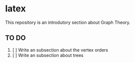 # latex
This repository is an introdutory section about Graph Theory.


## TO DO

1. [ ] Write an subsection about the vertex orders
2. [ ] Write an subsection about trees

